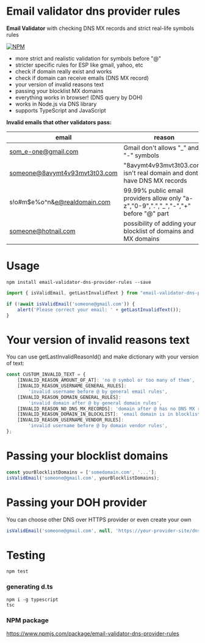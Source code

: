 # Email validator dns provider rules
**Email Validator** with checking DNS MX records and strict real-life symbols rules<br>

[![NPM](https://nodei.co/npm/email-validator-dns-provider-rules.png)](https://nodei.co/npm/email-validator-dns-provider-rules/)


- more strict and realistic validation for symbols before "@"
- stricter specific rules for ESP like gmail, yahoo, etc
- check if domain really exist and works
- check if domain can receive emails (DNS MX record)
- your version of invalid reasons text
- passing your blocklist MX domains
- everything works in browser! (DNS query by DOH)
- works in Node.js via DNS library
- supports TypeScript and JavaScript

**Invalid emails that other validators pass:**

| email                         | reason                                                                               |
|-------------------------------|--------------------------------------------------------------------------------------|
| som_e-one@gmail.com           | Gmail don't allows "_" and "-" symbols                                               | 
| someone@8avymt4v93mvt3t03.com | "8avymt4v93mvt3t03.com" isn't real domain and dont have DNS MX records               | 
| s!o#m$e%o^n&e@realdomain.com  | 99.99% public email providers allow only "a-z","0-9",".","_","-","+" before "@" part |
| someone@hotnail.com | possibility of adding your blocklist of domains and MX domains                       |

# Usage
```shell
npm install email-validator-dns-provider-rules --save
```
```js
import { isValidEmail, getLastInvalidText } from "email-validator-dns-provider-rules";

if (!await isValidEmail('someone@gmail.com')) {
    alert('Please correct your email: ' + getLastInvalidText());
}
```

# Your version of invalid reasons text
You can use getLastInvalidReasonId() and make dictionary with your version of text: 
```js
const CUSTOM_INVALID_TEXT = {
    [INVALID_REASON_AMOUNT_OF_AT]: 'no @ symbol or too many of them',
    [INVALID_REASON_USERNAME_GENERAL_RULES]:
        'invalid username before @ by general email rules',
    [INVALID_REASON_DOMAIN_GENERAL_RULES]:
        'invalid domain after @ by general domain rules',
    [INVALID_REASON_NO_DNS_MX_RECORDS]: 'domain after @ has no DNS MX records',
    [INVALID_REASON_DOMAIN_IN_BLOCKLIST]: 'email domain is in blocklist',
    [INVALID_REASON_USERNAME_VENDOR_RULES]:
        'invalid username before @ by domain vendor rules',
};
```

# Passing your blocklist domains
```js
const yourBlocklistDomains = ['somedomain.com', '...'];
isValidEmail('someone@gmail.com', yourBlocklistDomains);
```

# Passing your DOH provider
You can choose other DNS over HTTPS provider or even create your own
```js
isValidEmail('someone@gmail.com', null, 'https://your-provider-site/dns-query');
```

# Testing
```shell
npm test
```

### generating d.ts
```shell
npm i -g typescript
tsc
```

### NPM package
https://www.npmjs.com/package/email-validator-dns-provider-rules
